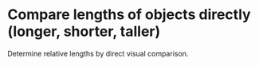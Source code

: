 # Compare lengths of objects directly (longer, shorter, taller)

Determine relative lengths by direct visual comparison.
